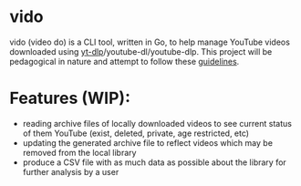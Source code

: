 # vido
vido (video do) is a CLI tool, written in Go, to help manage YouTube videos downloaded using [yt-dlp](https://github.com/yt-dlp/yt-dlp)/youtube-dl/youtube-dlp. This project will be pedagogical in nature and attempt to follow these [guidelines](https://clig.dev/).

# Features (WIP):
* reading archive files of locally downloaded videos to see current status of them YouTube (exist, deleted, private, age restricted, etc)
* updating the generated archive file to reflect videos which may be removed from the local library
* produce a CSV file with as much data as possible about the library for further analysis by a user
